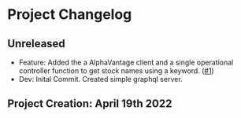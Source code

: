 # Project Changelog

## Unreleased

- Feature: Added the a AlphaVantage client and a single operational controller function to get stock names using a keyword. ([#1](https://github.com/josh-W42/stonks-graphwatch/compare/feature/alpha-vantage-client?expand=1))
- Dev: Inital Commit. Created simple graphql server.

## Project Creation: April 19th 2022
